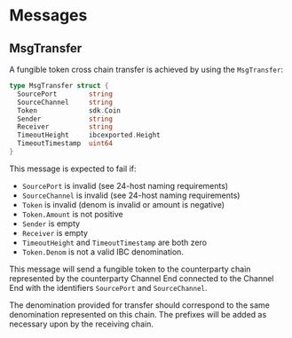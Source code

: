 <!--
order: 4
-->

# Messages

## MsgTransfer

A fungible token cross chain transfer is achieved by using the `MsgTransfer`:

```go
type MsgTransfer struct {
  SourcePort        string
  SourceChannel     string
  Token             sdk.Coin
  Sender            string
  Receiver          string
  TimeoutHeight     ibcexported.Height
  TimeoutTimestamp  uint64
}
```

This message is expected to fail if:

- `SourcePort` is invalid (see 24-host naming requirements)
- `SourceChannel` is invalid (see 24-host naming requirements)
- `Token` is invalid (denom is invalid or amount is negative)
- `Token.Amount` is not positive
- `Sender` is empty
- `Receiver` is empty
- `TimeoutHeight` and `TimeoutTimestamp` are both zero
- `Token.Denom` is not a valid IBC denomination.

This message will send a fungible token to the counterparty chain represented
by the counterparty Channel End connected to the Channel End with the identifiers
`SourcePort` and `SourceChannel`.

The denomination provided for transfer should correspond to the same denomination
represented on this chain. The prefixes will be added as necessary upon by the
receiving chain.
